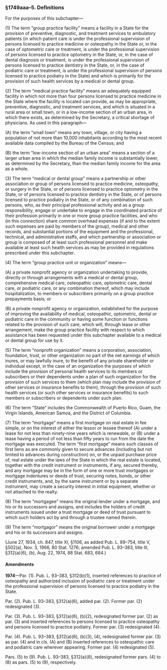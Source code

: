 ### §1749aaa–5. Definitions ###

For the purposes of this subchapter—

(1) The term “group practice facility” means a facility in a State for the provision of preventive, diagnostic, and treatment services to ambulatory patients (in which patient care is under the professional supervision of persons licensed to practice medicine or osteopathy in the State or, in the case of optometric care or treatment, is under the professional supervision of persons licensed to practice optometry in the State, or, in the case of dental diagnosis or treatment, is under the professional supervision of persons licensed to practice dentistry in the State, or, in the case of podiatric care or treatment, is under the professional supervision of persons licensed to practice podiatry in the State) and which is primarily for the provision of such health services by a medical or dental group.

(2) The term “medical practice facility” means an adequately equipped facility in which not more than four persons licensed to practice medicine in the State where the facility is located can provide, as may be appropriate, preventive, diagnostic, and treatment services, and which is situated in a rural area or small town, or in a low-income section of an urban area, in which there exists, as determined by the Secretary, a critical shortage of physicians. As used in this paragraph—

(A) the term “small town” means any town, village, or city having a population of not more than 10,000 inhabitants according to the most recent available data compiled by the Bureau of the Census; and

(B) the term “low-income section of an urban area” means a section of a larger urban area in which the median family income is substantially lower, as determined by the Secretary, than the median family income for the area as a whole.

(3) The term “medical or dental group” means a partnership or other association or group of persons licensed to practice medicine, osteopathy, or surgery in the State, or of persons licensed to practice optometry in the State, or of persons licensed to practice dentistry in the State, or of persons licensed to practice podiatry in the State, or of any combination of such persons, who, as their principal professional activity and as a group responsibility, engage or undertake to engage in the coordinated practice of their profession primarily in one or more group practice facilities, and who (in this connection) share common overhead expenses (if and to the extent such expenses are paid by members of the group), medical and other records, and substantial portions of the equipment and the professional, technical, and administrative staffs, and which partnership or association or group is composed of at least such professional personnel and make available at least such health services as may be provided in regulations prescribed under this subchapter.

(4) The term “group practice unit or organization” means—

(A) a private nonprofit agency or organization undertaking to provide, directly or through arrangements with a medical or dental group, comprehensive medical care, osteopathic care, optometric care, dental care, or podiatric care, or any combination thereof, which may include hospitalization, to members or subscribers primarily on a group practice prepayments basis; or

(B) a private nonprofit agency or organization, established for the purpose of improving the availability of medical, osteopathic, optometric, dental or podiatric care in the community or having some function or functions related to the provision of such care, which will, through lease or other arrangement, make the group practice facility with respect to which assistance has been requested under this subchapter available to a medical or dental group for use by it.

(5) The term “nonprofit organization” means a corporation, association, foundation, trust, or other organization no part of the net earnings of which inures, or may lawfully inure, to the benefit of any private shareholder or individual except, in the case of an organization the purposes of which include the provision of personal health services to its members or subscribers or their dependents under a plan of such organization for the provision of such services to them (which plan may include the provision of other services or insurance benefits to them), through the provision of such health services (or such other services or insurance benefits) to such members or subscribers or dependents under such plan.

(6) The term “State” includes the Commonwealth of Puerto Rico, Guam, the Virgin Islands, American Samoa, and the District of Columbia.

(7) The term “mortgage” means a first mortgage on real estate in fee simple, or on the interest of either the lessor or lessee thereof (A) under a lease for not less than ninety-nine years which is renewable, or (B) under a lease having a period of not less than fifty years to run from the date the mortgage was executed. The term “first mortgage” means such classes of first liens as are commonly given to secure advances (including but not limited to advances during construction) on, or the unpaid purchase price of, real estate under the laws of the State in which the real estate is located, together with the credit instrument or instruments, if any, secured thereby, and any mortgage may be in the form of one or more trust mortgages or mortgage indentures or deeds of trust, securing notes, bonds, or other credit instruments, and, by the same instrument or by a separate instrument, may create a security interest in initial equipment, whether or not attached to the realty.

(8) The term “mortgagee” means the original lender under a mortgage, and his or its successors and assigns, and includes the holders of credit instruments issued under a trust mortgage or deed of trust pursuant to which such holders act by and through a trustee named therein.

(9) The term “mortgagor” means the original borrower under a mortgage and his or its successors and assigns.

(June 27, 1934, ch. 847, title XI, §1106, as added Pub. L. 89–754, title V, §502(a), Nov. 3, 1966, 80 Stat. 1276; amended Pub. L. 93–383, title III, §312(a)(6), (b), Aug. 22, 1974, 88 Stat. 683, 684.)

#### Amendments ####

**1974**—Par. (1). Pub. L. 93–383, §312(b)(1), inserted references to practice of osteopathy and authorized inclusion of podiatric care or treatment under the professional supervision of persons licensed to practice podiatry in the State.

Par. (2). Pub. L. 93–383, §312(a)(6), added par. (2). Former par. (2) redesignated (3).

Par. (3). Pub. L. 93–383, §312(a)(6), (b)(2), redesignated former par. (2) as par. (3) and inserted references to persons licensed to practice osteopathy and persons licensed to practice podiatry. Former par. (3) redesignated (4).

Par. (4). Pub. L. 93–383, §312(a)(6), (b)(3), (4), redesignated former par. (3) as par. (4) and in cls. (A) and (B) inserted references to osteopathic care and podiatric care wherever appearing. Former par. (4) redesignated (5).

Pars. (5) to (9). Pub. L. 93–383, §312(a)(6), redesignated former pars. (4) to (8) as pars. (5) to (9), respectively.
